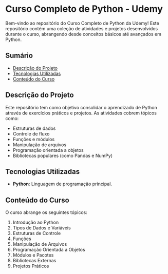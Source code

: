 # Curso Completo de Python - Udemy

Bem-vindo ao repositório do Curso Completo de Python da Udemy! Este repositório contém uma coleção de atividades e projetos desenvolvidos durante o curso, abrangendo desde conceitos básicos até avançados em Python.

## Sumário

- [Descrição do Projeto](#descrição-do-projeto)
- [Tecnologias Utilizadas](#tecnologias-utilizadas)
- [Conteúdo do Curso](#conteúdo-do-curso)

## Descrição do Projeto

Este repositório tem como objetivo consolidar o aprendizado de Python através de exercícios práticos e projetos. As atividades cobrem tópicos como:

- Estruturas de dados
- Controle de fluxo
- Funções e módulos
- Manipulação de arquivos
- Programação orientada a objetos
- Bibliotecas populares (como Pandas e NumPy)

## Tecnologias Utilizadas

- **Python**: Linguagem de programação principal.

## Conteúdo do Curso

O curso abrange os seguintes tópicos:

1. Introdução ao Python
2. Tipos de Dados e Variáveis
3. Estruturas de Controle
4. Funções
5. Manipulação de Arquivos
6. Programação Orientada a Objetos
7. Módulos e Pacotes
8. Bibliotecas Externas
9. Projetos Práticos
